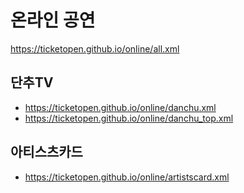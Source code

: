 # 온라인 공연
https://ticketopen.github.io/online/all.xml

## 단추TV
- https://ticketopen.github.io/online/danchu.xml
- https://ticketopen.github.io/online/danchu_top.xml

## 아티스츠카드
- https://ticketopen.github.io/online/artistscard.xml
